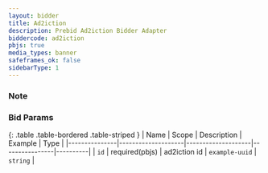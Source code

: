 ```yaml
---
layout: bidder
title: Ad2iction
description: Prebid Ad2iction Bidder Adapter
biddercode: ad2iction
pbjs: true
media_types: banner
safeframes_ok: false
sidebarType: 1
---
```


### Note


### Bid Params

{: .table .table-bordered .table-striped }
| Name          | Scope              | Description        | Example        | Type     |
|---------------|--------------------|--------------------|----------------|----------|
| `id`          | required(pbjs)     | ad2iction id       | `example-uuid` | `string` |
